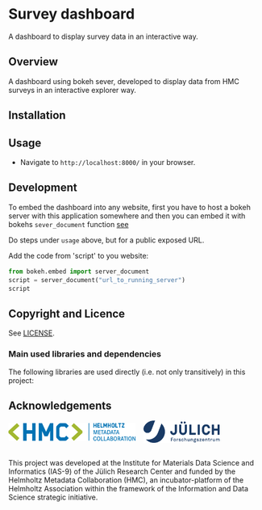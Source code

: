 # Survey dashboard

A dashboard to display survey data in an interactive way.

## Overview

A dashboard using bokeh sever, developed to display data from HMC surveys in an interactive explorer way.

## Installation


## Usage


* Navigate to `http://localhost:8000/` in your browser.


## Development

To embed the dashboard into any website, first you have to host a bokeh server with this application somewhere and then you can embed it with bokehs `sever_document` function [see](https://docs.bokeh.org/en/latest/docs/user_guide/embed.html#app-documents)

Do steps under `usage` above, but for a public exposed URL.

Add the code from 'script' to you website:

```python
from bokeh.embed import server_document
script = server_document("url_to_running_server")
script
```

## Copyright and Licence

See [LICENSE](./LICENSE).

### Main used libraries and dependencies

The following libraries are used directly (i.e. not only transitively) in this project:


## Acknowledgements

<div>
<img style="vertical-align: middle;" alt="HMC Logo" src="https://github.com/Materials-Data-Science-and-Informatics/Logos/raw/main/HMC/HMC_Logo_M.png" width=50% height=50% />
&nbsp;&nbsp;
<img style="vertical-align: middle;" alt="FZJ Logo" src="https://github.com/Materials-Data-Science-and-Informatics/Logos/raw/main/FZJ/FZJ.png" width=30% height=30% />
</div>
<br />

This project was developed at the Institute for Materials Data Science and Informatics
(IAS-9) of the Jülich Research Center and funded by the Helmholtz Metadata Collaboration
(HMC), an incubator-platform of the Helmholtz Association within the framework of the
Information and Data Science strategic initiative.
